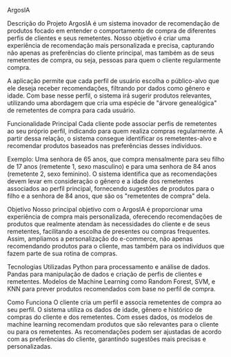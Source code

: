 ArgosIA

Descrição do Projeto
ArgosIA é um sistema inovador de recomendação de produtos focado em entender o comportamento de compra de diferentes perfis de clientes e seus remetentes. Nosso objetivo é criar uma experiência de recomendação mais personalizada e precisa, 
capturando não apenas as preferências do cliente principal, mas também as de seus remetentes de compra, ou seja, pessoas para quem o cliente regularmente compra.

A aplicação permite que cada perfil de usuário escolha o público-alvo que ele deseja receber recomendações, filtrando por dados como gênero e idade. Com base nesse perfil, o sistema irá sugerir produtos relevantes, 
utilizando uma abordagem que cria uma espécie de "árvore genealógica" de remetentes de compra para cada usuário.

Funcionalidade Principal
Cada cliente pode associar perfis de remetentes ao seu próprio perfil, indicando para quem realiza compras regularmente. A partir dessa relação, 
o sistema consegue identificar os remetentes-alvo e recomendar produtos baseados nas preferências desses indivíduos.

Exemplo:
Uma senhora de 65 anos, que compra mensalmente para seu filho de 17 anos (remetente 1, sexo masculino) e para uma senhora de 84 anos (remetente 2, sexo feminino).
O sistema identifica que as recomendações devem levar em consideração o gênero e a idade dos remetentes associados ao perfil principal, fornecendo sugestões de produtos para o filho e a senhora de 84 anos, que são os "remetentes de compra" dela.

Objetivo
Nosso principal objetivo com o ArgosIA é proporcionar uma experiência de compra mais personalizada, oferecendo recomendações de produtos que realmente atendam às necessidades do cliente e de seus remetentes, 
facilitando a escolha de presentes ou compras frequentes. Assim, ampliamos a personalização do e-commerce, não apenas recomendando produtos para o cliente, mas também para os indivíduos que fazem parte de sua rotina de compras.

Tecnologias Utilizadas
Python para processamento e análise de dados.
Pandas para manipulação de dados e criação de perfis de clientes e remetentes.
Modelos de Machine Learning como Random Forest, SVM, e KNN para prever produtos recomendados com base no perfil de compra.

Como Funciona
O cliente cria um perfil e associa remetentes de compra ao seu perfil.
O sistema utiliza os dados de idade, gênero e histórico de compras do cliente e dos remetentes.
Com esses dados, os modelos de machine learning recomendam produtos que são relevantes para o cliente ou para os remetentes.
As recomendações podem ser ajustadas de acordo com as preferências do cliente, garantindo sugestões mais precisas e personalizadas.
